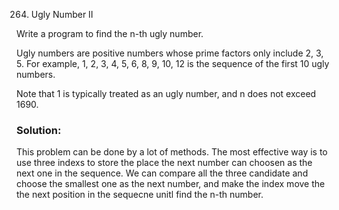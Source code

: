 264. Ugly Number II

Write a program to find the n-th ugly number.

Ugly numbers are positive numbers whose prime factors only include 2, 3, 5. For example, 1, 2, 3, 4, 5, 6, 8, 9, 10, 12 is the sequence of the first 10 ugly numbers.

Note that 1 is typically treated as an ugly number, and n does not exceed 1690.

### Solution:

This problem can be done by a lot of methods. The most effective way is to use three indexs to store the place the next number can choosen as the next one in the sequence. We can compare all the three candidate and choose the smallest one as the next number, and make the index move the the next position in the sequecne  unitl find the n-th number.